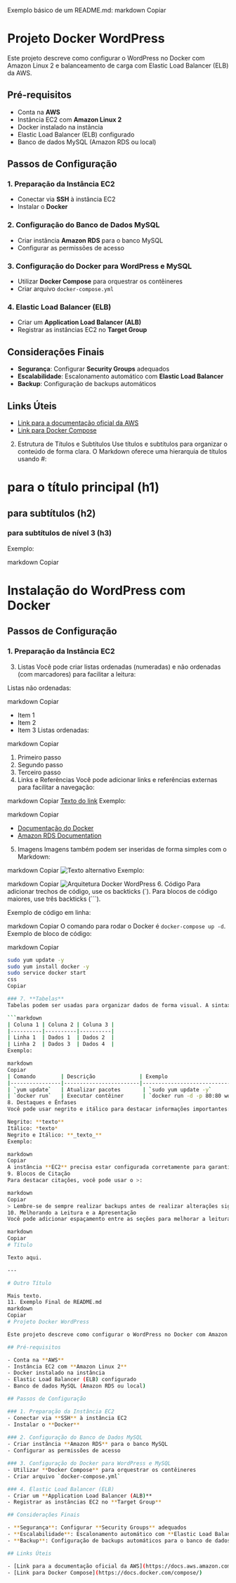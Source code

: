 Exemplo básico de um README.md:
markdown
Copiar
# Projeto Docker WordPress

Este projeto descreve como configurar o WordPress no Docker com Amazon Linux 2 e balanceamento de carga com Elastic Load Balancer (ELB) da AWS.

## Pré-requisitos

- Conta na **AWS**
- Instância EC2 com **Amazon Linux 2**
- Docker instalado na instância
- Elastic Load Balancer (ELB) configurado
- Banco de dados MySQL (Amazon RDS ou local)

## Passos de Configuração

### 1. Preparação da Instância EC2
- Conectar via **SSH** à instância EC2
- Instalar o **Docker**
  
### 2. Configuração do Banco de Dados MySQL
- Criar instância **Amazon RDS** para o banco MySQL
- Configurar as permissões de acesso

### 3. Configuração do Docker para WordPress e MySQL
- Utilizar **Docker Compose** para orquestrar os contêineres
- Criar arquivo `docker-compose.yml`

### 4. Elastic Load Balancer (ELB)
- Criar um **Application Load Balancer (ALB)**
- Registrar as instâncias EC2 no **Target Group**

## Considerações Finais

- **Segurança**: Configurar **Security Groups** adequados
- **Escalabilidade**: Escalonamento automático com **Elastic Load Balancer**
- **Backup**: Configuração de backups automáticos

## Links Úteis

- [Link para a documentação oficial da AWS](https://docs.aws.amazon.com/)
- [Link para Docker Compose](https://docs.docker.com/compose/)
2. Estrutura de Títulos e Subtítulos
Use títulos e subtítulos para organizar o conteúdo de forma clara. O Markdown oferece uma hierarquia de títulos usando #:

# para o título principal (h1)
## para subtítulos (h2)
### para subtítulos de nível 3 (h3)
Exemplo:

markdown
Copiar
# Instalação do WordPress com Docker
## Passos de Configuração
### 1. Preparação da Instância EC2
3. Listas
Você pode criar listas ordenadas (numeradas) e não ordenadas (com marcadores) para facilitar a leitura:

Listas não ordenadas:

markdown
Copiar
- Item 1
- Item 2
- Item 3
Listas ordenadas:

markdown
Copiar
1. Primeiro passo
2. Segundo passo
3. Terceiro passo
4. Links e Referências
Você pode adicionar links e referências externas para facilitar a navegação:

markdown
Copiar
[Texto do link](URL)
Exemplo:

markdown
Copiar
- [Documentação do Docker](https://docs.docker.com/)
- [Amazon RDS Documentation](https://docs.aws.amazon.com/rds/)
5. Imagens
Imagens também podem ser inseridas de forma simples com o Markdown:

markdown
Copiar
![Texto alternativo](URL-da-imagem)
Exemplo:

markdown
Copiar
![Arquitetura Docker WordPress](https://link-da-imagem.com)
6. Código
Para adicionar trechos de código, use os backticks (`). Para blocos de código maiores, use três backticks (```).

Exemplo de código em linha:

markdown
Copiar
O comando para rodar o Docker é `docker-compose up -d`.
Exemplo de bloco de código:

markdown
Copiar
```bash
sudo yum update -y
sudo yum install docker -y
sudo service docker start
css
Copiar

### 7. **Tabelas**
Tabelas podem ser usadas para organizar dados de forma visual. A sintaxe para uma tabela é a seguinte:

```markdown
| Coluna 1 | Coluna 2 | Coluna 3 |
|----------|----------|----------|
| Linha 1  | Dados 1  | Dados 2  |
| Linha 2  | Dados 3  | Dados 4  |
Exemplo:

markdown
Copiar
| Comando        | Descrição              | Exemplo                         |
|----------------|------------------------|---------------------------------|
| `yum update`   | Atualizar pacotes       | `sudo yum update -y`            |
| `docker run`   | Executar contêiner      | `docker run -d -p 80:80 wordpress`|
8. Destaques e Ênfases
Você pode usar negrito e itálico para destacar informações importantes:

Negrito: **texto**
Itálico: *texto*
Negrito e Itálico: **_texto_**
Exemplo:

markdown
Copiar
A instância **EC2** precisa estar configurada corretamente para garantir que o **WordPress** funcione sem problemas.
9. Blocos de Citação
Para destacar citações, você pode usar o >:

markdown
Copiar
> Lembre-se de sempre realizar backups antes de realizar alterações significativas no banco de dados.
10. Melhorando a Leitura e a Apresentação
Você pode adicionar espaçamento entre as seções para melhorar a leitura:

markdown
Copiar
# Título

Texto aqui.

---

# Outro Título

Mais texto.
11. Exemplo Final de README.md
markdown
Copiar
# Projeto Docker WordPress

Este projeto descreve como configurar o WordPress no Docker com Amazon Linux 2 e balanceamento de carga com Elastic Load Balancer (ELB) da AWS.

## Pré-requisitos

- Conta na **AWS**
- Instância EC2 com **Amazon Linux 2**
- Docker instalado na instância
- Elastic Load Balancer (ELB) configurado
- Banco de dados MySQL (Amazon RDS ou local)

## Passos de Configuração

### 1. Preparação da Instância EC2
- Conectar via **SSH** à instância EC2
- Instalar o **Docker**
  
### 2. Configuração do Banco de Dados MySQL
- Criar instância **Amazon RDS** para o banco MySQL
- Configurar as permissões de acesso

### 3. Configuração do Docker para WordPress e MySQL
- Utilizar **Docker Compose** para orquestrar os contêineres
- Criar arquivo `docker-compose.yml`

### 4. Elastic Load Balancer (ELB)
- Criar um **Application Load Balancer (ALB)**
- Registrar as instâncias EC2 no **Target Group**

## Considerações Finais

- **Segurança**: Configurar **Security Groups** adequados
- **Escalabilidade**: Escalonamento automático com **Elastic Load Balancer**
- **Backup**: Configuração de backups automáticos para o banco de dados

## Links Úteis

- [Link para a documentação oficial da AWS](https://docs.aws.amazon.com/)
- [Link para Docker Compose](https://docs.docker.com/compose/)
